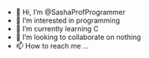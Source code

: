 - 👋 Hi, I’m @SashaProfProgrammer
- 👀 I’m interested in programming
- 🌱 I’m currently learning C
- 💞️ I’m looking to collaborate on nothing
- 📫 How to reach me ...

<!---
SashaProfProgrammer/SashaProfProgrammer is a ✨ special ✨ repository because its `README.md` (this file) appears on your GitHub profile.
You can click the Preview link to take a look at your changes.
--->
